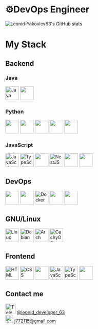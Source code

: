 # ⚙️DevOps Engineer

![Leonid-Yakovlev63's GitHub stats](https://github-readme-stats.vercel.app/api?username=Leonid-Yakovlev63&show_icons=true&theme=radical)
# My Stack
## Backend
<div>
    <h3>Java</h3>
<div> <a href="https://www.java.com" target="_blank" rel="noopener noreferrer"> <img alt="Java" height="42px" src="https://cdn.jsdelivr.net/gh/devicons/devicon/icons/java/java-original.svg" /></a>
<img src="https://cdn.jsdelivr.net/gh/devicons/devicon@latest/icons/spring/spring-original.svg" height="42px" />
</div>
    <h3>Python</h3>
<div> <img src="https://cdn.jsdelivr.net/gh/devicons/devicon@latest/icons/python/python-original.svg" height="42px" /> <img src="https://cdn.jsdelivr.net/gh/devicons/devicon@latest/icons/fastapi/fastapi-original.svg" height="42px" />
            <img src="https://cdn.jsdelivr.net/gh/devicons/devicon@latest/icons/pandas/pandas-original.svg" height="42px" />
            <img src="https://cdn.jsdelivr.net/gh/devicons/devicon@latest/icons/numpy/numpy-original.svg" height="42px" />
            <img src="https://cdn.jsdelivr.net/gh/devicons/devicon@latest/icons/pytest/pytest-original.svg" height="42px" />
          </div>
    <h3>JavaScript</h3>
<div>
    <a href="https://developer.mozilla.org/en-US/docs/Web/JavaScript" target="_blank" rel="noopener noreferrer"> <img alt="JavaScript" height="42px" src="https://cdn.jsdelivr.net/gh/devicons/devicon/icons/javascript/javascript-original.svg" /></a>
    <a href="https://www.typescriptlang.org/" target="_blank" rel="noopener noreferrer"> <img alt="TypeScript" height="42px" src="https://cdn.jsdelivr.net/gh/devicons/devicon/icons/typescript/typescript-original.svg" /></a>
    <img src="https://cdn.jsdelivr.net/gh/devicons/devicon@latest/icons/nodejs/nodejs-original.svg" height="42px" />     
    <a href="https://nestjs.com/" target="_blank" rel="noopener noreferrer"> <img alt="NestJS" height="42px" src="https://nestjs.com/img/logo-small.svg" /></a>
    <img src="https://cdn.jsdelivr.net/gh/devicons/devicon@latest/icons/sequelize/sequelize-original.svg" height="42px" />
    <img src="https://cdn.jsdelivr.net/gh/devicons/devicon@latest/icons/jest/jest-plain.svg" height="42px" />
</div>
</div>

## DevOps
<div>
    <a href="https://docs.ansible.com/" target="_blank" rel="noopener noreferrer"><img src="https://cdn.jsdelivr.net/gh/devicons/devicon@latest/icons/ansible/ansible-original.svg" height="42px" /></a>
    <img src="https://cdn.jsdelivr.net/gh/devicons/devicon@latest/icons/jenkins/jenkins-original.svg" height="42px" />
    <a href="https://www.docker.com/" target="_blank" rel="noopener noreferrer"> <img alt="Docker" height="42px" src="https://cdn.jsdelivr.net/gh/devicons/devicon/icons/docker/docker-original.svg" /></a>
    <img src="https://cdn.jsdelivr.net/gh/devicons/devicon@latest/icons/kubernetes/kubernetes-original.svg" height="42px" />
    <img src="https://cdn.jsdelivr.net/gh/devicons/devicon@latest/icons/helm/helm-original.svg" height="42px" />
</div>

## GNU/Linux
<a href="https://www.linux.org/" target="_blank" rel="noopener noreferrer"> <img alt="Linux" height="42px" src="https://cdn.jsdelivr.net/gh/devicons/devicon@latest/icons/linux/linux-original.svg" /></a>
<a href="https://www.debian.org" target="_blank" rel="noopener noreferrer"> <img alt="Debian" height="42px" src="https://cdn.jsdelivr.net/gh/devicons/devicon@latest/icons/debian/debian-original.svg" /></a>
<a href="https://archlinux.org/" target="_blank" rel="noopener noreferrer"> <img alt="Arch" height="42px" src="https://cdn.jsdelivr.net/gh/devicons/devicon@latest/icons/archlinux/archlinux-original.svg" /></a>
<a href="https://cachyos.org/" target="_blank" rel="noopener noreferrer"> <img alt="CachyOS" src="https://upload.wikimedia.org/wikipedia/commons/b/b8/CachyOS_Logo.svg" height="42px" /></a>

## Frontend
<div>
    <a href="https://developer.mozilla.org/en-US/docs/Web/HTML" target="_blank" rel="noopener noreferrer"> <img alt="HTML" height="42px" src="https://cdn.jsdelivr.net/gh/devicons/devicon/icons/html5/html5-original.svg" /></a>
    <a href="https://developer.mozilla.org/en-US/docs/Web/CSS" target="_blank" rel="noopener noreferrer"> <img alt="CSS" height="42px" src="https://cdn.jsdelivr.net/gh/devicons/devicon/icons/css3/css3-original.svg" /></a>
    <img src="https://cdn.jsdelivr.net/gh/devicons/devicon@latest/icons/bootstrap/bootstrap-original.svg" height="42px" />
    <a href="https://developer.mozilla.org/en-US/docs/Web/JavaScript" target="_blank" rel="noopener noreferrer"> <img alt="JavaScript" height="42px" src="https://cdn.jsdelivr.net/gh/devicons/devicon/icons/javascript/javascript-original.svg" /></a>
    <a href="https://www.typescriptlang.org/" target="_blank" rel="noopener noreferrer"> <img alt="TypeScript" height="42px" src="https://cdn.jsdelivr.net/gh/devicons/devicon/icons/typescript/typescript-original.svg" /></a>
    <img src="https://cdn.jsdelivr.net/gh/devicons/devicon@latest/icons/vuejs/vuejs-original.svg" height="42px" />
</div>

## Contact me
[<img alt="Telegram" height="32px" src="https://upload.wikimedia.org/wikipedia/commons/8/82/Telegram_logo.svg" />](https://t.me/leonid_developer_63) [@leonid_developer_63](https://t.me/leonid_developer_63)  
[<img alt="Gmail" height="24px" src="https://upload.wikimedia.org/wikipedia/commons/7/7e/Gmail_icon_%282020%29.svg" />](mailto:j772115@gmail.com) [j772115@gmail.com](mailto:j772115@gmail.com)
